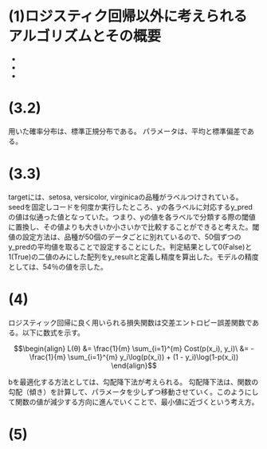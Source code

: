 # (1)ロジスティク回帰以外に考えられるアルゴリズムとその概要

- 

- 

- 

# (3.2) 
用いた確率分布は、標準正規分布である。
パラメータは、平均と標準偏差である。

# (3.3)
targetには、setosa, versicolor, virginicaの品種がラベルつけされている。
seedを固定しコードを何度か実行したところ、yの各ラベルに対応するy_predの値は似通った値となっていた。つまり、yの値を各ラベルで分類する際の閾値に置換し、その値よりも大きいか小さいかで比較することができると考えた。閾値の設定方法は、品種が50個のデータごとに別れているので、50個ずつのy_predの平均値を取ることで設定することにした。判定結果として0(False)と1(True)の二値のみにした配列をy_resultと定義し精度を算出した。モデルの精度としては、54％の値を示した。

# (4)
ロジスティック回帰に良く用いられる損失関数は交差エントロピー誤差関数である。以下に数式を示す。

```math
\begin{align}

L(θ) &= \frac{1}{m} \sum_{i=1}^{m} Cost(p(x_i), y_i)\ 
&= - \frac{1}{m} \sum_{i=1}^{m} y_i\log(p(x_i)) + (1 - y_i)\log(1-p(x_i))

\end{align}
```

bを最適化する方法としては、勾配降下法が考えられる。
勾配降下法は、関数の勾配（傾き）を計算して、パラメータを少しずつ移動させていく。このようにして関数の値が減少する方向に進んでいくことで、最小値に近づくという考え方。

# (5)

